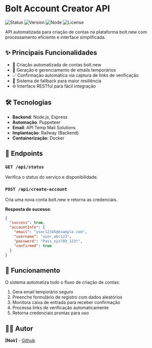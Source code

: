 # Bolt Account Creator API

![Status](https://img.shields.io/badge/status-operational-brightgreen)
![Version](https://img.shields.io/badge/version-1.0.0-blue)
![Node](https://img.shields.io/badge/node-18.x-green)
![License](https://img.shields.io/badge/license-MIT-orange)

API automatizada para criação de contas na plataforma bolt.new com processamento eficiente e interface simplificada.

## ✨ Principais Funcionalidades

- 🤖 Criação automatizada de contas bolt.new
- 📧 Geração e gerenciamento de emails temporários
- ✅ Confirmação automática via captura de links de verificação
- 🔄 Sistema de fallback para maior resiliência
- 🌐 Interface RESTful para fácil integração

## 🛠️ Tecnologias

- **Backend**: Node.js, Express
- **Automação**: Puppeteer
- **Email**: API Temp Mail Solutions
- **Implantação**: Railway (Backend)
- **Containerização**: Docker

## 🔌 Endpoints

### `GET /api/status`

Verifica o status do serviço e disponibilidade.

### `POST /api/create-account`

Cria uma nova conta bolt.new e retorna as credenciais.

**Resposta de sucesso**:

```json
{
  "success": true,
  "accountInfo": {
    "email": "user12345@example.com",
    "username": "user_abc123",
    "password": "Pass_xyz789_123!",
    "confirmed": true
  }
}
```

## 🚀 Funcionamento

O sistema automatiza todo o fluxo de criação de contas:

1. Gera email temporário seguro
2. Preenche formulário de registro com dados aleatórios
3. Monitora caixa de entrada para receber confirmação
4. Processa links de verificação automaticamente
5. Retorna credenciais prontas para uso


## 👨‍💻 Autor

**[Noir]** - [Github](https://github.com/noir157)
